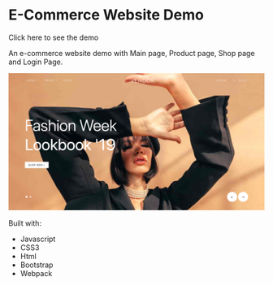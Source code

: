 # E-Commerce Website Demo

Click here to see the demo

An e-commerce website demo with Main page, Product page, Shop page and Login Page.

![image](https://github.com/Diana-Dai/E-Commerce-Website/blob/master/demo.png)

Built with:

- Javascript
- CSS3
- Html
- Bootstrap
- Webpack
